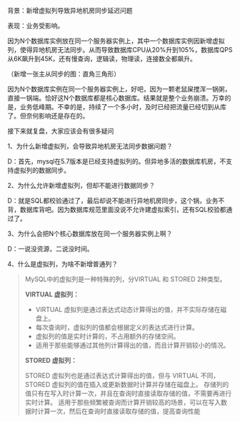 

背景：新增虚拟列导致异地机房同步延迟问题



表现：业务受影响。



因为N个数据库实例放在同一个服务器实例上，其中一个数据库实例因新增虚拟列，使得异地机房无法同步。从而导致数据库CPU从20%升到105%，数据库QPS从6K飙升到45K，还有慢查询，逻辑读，物理读，连接数全都飙升。

（新增一张主从同步的图：直角三角形）



因为N个数据库实例在同一个服务器实例上，好吧，因为一颗老鼠屎搅浑一锅粥，直接一锅端。恰好这N个数据库都是核心数据库。结果就是整个业务崩溃。万幸的是，业务低峰期。不幸的是，持续了一个多小时，及时已经把流量已经切到从库了。但奈何影响还是存在的。



接下来就复盘，大家应该会有很多疑问

1、为什么新增虚拟列，会导致异地机房无法同步数据问题？

D：首先，mysql在5.7版本是已经支持虚拟列的。但异地多活的数据库机房，不支持虚拟列的数据同步。

2、为什么允许新增虚拟列，但却不能进行数据同步？

D：就是SQL都校验通过了，最后却说不能进行异地机房同步，这个锅，业务不背，数据库背吧。因为数据库规范里面没说不允许建虚拟索引，还有SQL校验都通过了。

3、为什么会把N个核心数据库放在同一个服务器实例上啊？

D：一说没资源，二说没时间。

4、什么是虚拟列，为啥不新增普通列？

> MySQL中的虚拟列是一种特殊的列，分VIRTUAL 和 STORED 2种类型。
>
> **VIRTUAL 虚拟列：**
>
> - VIRTUAL 虚拟列是通过表达式动态计算得出的值，并不实际存储在磁盘上。
> - 每次查询时，虚拟列的值都会根据定义的表达式进行计算。
> - 虚拟列的值是实时计算的，不占用额外的存储空间。
> - 适用于那些能够通过其他列计算得出的值，而且计算开销较小的情况。
>
> **STORED 虚拟列：**
>
> STORED 虚拟列也是通过表达式计算得出的值，但与 VIRTUAL 不同，STORED 虚拟列的值在插入或更新数据时计算并存储在磁盘上。
> 存储列的值只有在写入时计算一次，并且在查询时直接读取存储的值，不需要再进行实时计算。
> 适用于那些频繁被查询而计算开销较高的场景，可以在写入数据时计算一次，然后在查询时直接读取存储的值，提高查询性能
>
> 

















